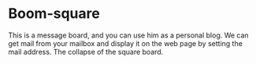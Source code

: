 # Boom-square
This is a message board, and you can use him as a personal blog. We can get mail from your mailbox and display it on the web page by setting the mail address. The collapse of the square board.
